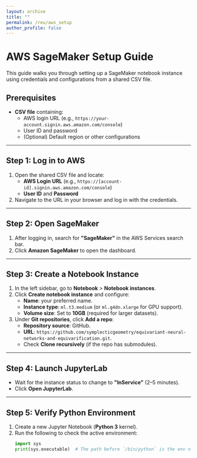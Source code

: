 ```yaml
---
layout: archive
title: ""
permalink: /reu/aws_setup
author_profile: false
---
```


# AWS SageMaker Setup Guide

This guide walks you through setting up a SageMaker notebook instance using credentials and configurations from a shared CSV file.

## Prerequisites
- **CSV file** containing:
  - AWS login URL (e.g., `https://your-account.signin.aws.amazon.com/console`)
  - User ID and password
  - (Optional) Default region or other configurations

---

## Step 1: Log in to AWS
1. Open the shared CSV file and locate:
   - **AWS Login URL** (e.g., `https://[account-id].signin.aws.amazon.com/console`)
   - **User ID** and **Password**  
2. Navigate to the URL in your browser and log in with the credentials.

---

## Step 2: Open SageMaker
1. After logging in, search for **"SageMaker"** in the AWS Services search bar.
2. Click **Amazon SageMaker** to open the dashboard.

---

## Step 3: Create a Notebook Instance
1. In the left sidebar, go to **Notebook** > **Notebook instances**.
2. Click **Create notebook instance** and configure:
   - **Name**: your preferred name.
   - **Instance type**: `ml.t3.medium` (or `ml.g4dn.xlarge` for GPU support).
   - **Volume size**: Set to **10GB** (required for larger datasets).
3. Under **Git repositories**, click **Add a repo**:
   - **Repository source**: GitHub.
   - **URL**: `https://github.com/symplecticgeometry/equivariant-neural-networks-and-equivarification.git`.
   - Check **Clone recursively** (if the repo has submodules).

---

## Step 4: Launch JupyterLab
- Wait for the instance status to change to **"InService"** (2–5 minutes).
- Click **Open JupyterLab**.

---

## Step 5: Verify Python Environment
1. Create a new Jupyter Notebook (**Python 3** kernel).
2. Run the following to check the active environment:
   ```python
   import sys
   print(sys.executable)  # The path before `/bin/python` is the env name.
